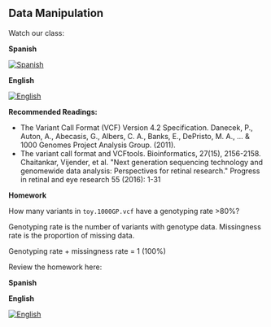 ## Data Manipulation 

Watch our class: 

**Spanish**

[![Spanish](https://img.youtube.com/vi/_tXTpzMNTtY/0.jpg)](https://www.youtube.com/watch?v=_tXTpzMNTtY)

**English**

[![English](https://img.youtube.com/vi/fyDsN2ctLl8/0.jpg)](https://youtube.com/watch?v=fyDsN2ctLl8)

**Recommended Readings:** 
- The Variant Call Format (VCF) Version 4.2 Specification.  Danecek, P., Auton, A., Abecasis, G., Albers, C. A., Banks, E., 
DePristo, M. A., ... & 1000 Genomes Project Analysis Group. (2011). 
- The variant call format and VCFtools. Bioinformatics, 27(15), 2156-2158.  Chaitankar, Vijender, et al. "Next generation sequencing technology and 
genomewide data analysis: Perspectives for retinal research." Progress in retinal and eye research 55 (2016): 1-31

**Homework**

How many variants in `toy.1000GP.vcf` have a genotyping rate >80%?

Genotyping rate is the number of variants with genotype data.
Missingness rate is the proportion of missing data.

Genotyping rate + missingness rate = 1 (100%)

Review the homework here: 

**Spanish** 


**English**

[![English](https://img.youtube.com/vi/xv8NLtG3KtA/0.jpg)](https://youtube.com/watch?v=xv8NLtG3KtA)
